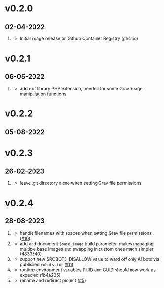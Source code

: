 # v0.2.0
## 02-04-2022

1. [](#new)
    * Initial image release on Github Container Registry (ghcr.io)

# v0.2.1
## 06-05-2022

1. [](#improved)
    * add exif library PHP extension, needed for some Grav image manipulation functions

# v0.2.2
## 05-08-2022

# v0.2.3
## 26-02-2023

1. [](#bugfix)
    * leave .git directory alone when setting Grav file permissions

# v0.2.4
## 28-08-2023

1. [](#bugfix)
    * handle filenames with spaces when setting Grav file permissions ([#10](https://github.com/hughbris/grav-daddy/issues/10))
2. [](#new)
    * add and document `$base_image` build parameter, makes managing multiple base images and swapping in custom ones much simpler (4833540)
3. [](#new)
    * support new $ROBOTS_DISALLOW value to ward off only AI bots via published `robots.txt` ([#11](https://github.com/hughbris/grav-daddy/issues/11))
4. [](#bugfix)
    * runtime environment variables PUID and GUID should now work as expected (fb4a235)
5. [](#improved)
    * rename and redirect project ([#5](https://github.com/hughbris/grav-daddy/issues/5))
